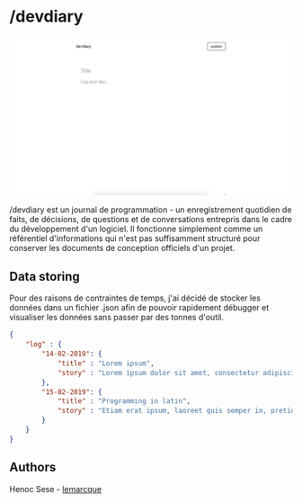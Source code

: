 # /devdiary

<p align="center">
  <a href="http://localhost/devdiary/src/index.php"><img src="https://github.com/lemarcque/devdiary/blob/master/screenshot.png" width="600" /><a/>
</p>

/devdiary est un journal de programmation - un enregistrement quotidien de faits, de décisions, de questions et de conversations entrepris dans le cadre du développement d'un logiciel. Il fonctionne simplement comme un référentiel d'informations qui n'est pas suffisamment structuré pour conserver les documents de conception officiels d'un projet.

## Data storing
Pour des raisons de contraintes de temps, j'ai décidé de stocker les données dans un fichier .json afin de pouvoir rapidement débugger et visualiser les données sans passer par des tonnes d'outil.
```json
{
	"log" : {
		"14-02-2019": {
			"title" : "Lorem ipsum",
			"story" : "Lorem ipsum dolor sit amet, consectetur adipiscing elit. Sed eu dui sed turpis maximus hendrerit quis at orci. Nam mauris neque, luctus id pulvinar a, dignissim eu ante. Sed bibendum faucibus bibendum. Phasellus vestibulum imperdiet ipsum, eu iaculis orci tempus et. Duis sit amet ultricies lorem, in venenatis ipsum. Etiam vulputate posuere pulvinar. Donec interdum ut ante non aliquam. Phasellus vel ex in mauris ornare venenatis. Sed eu pulvinar nisi, ut pharetra lectus. Integer vel erat sagittis, dignissim augue eu, maximus leo. Curabitur ultrices diam id fringilla finibus."
		},
		"15-02-2019": {
			"title" : "Programming in latin",
			"story" : "Etiam erat ipsum, laoreet quis semper in, pretium ac dui. Etiam sed eros sed velit efficitur gravida. Etiam porttitor, leo eget dapibus commodo, nisi dolor vestibulum sem, id vehicula dui lacus eget lectus. Integer nec quam ac ante bibendum scelerisque. Phasellus quis viverra magna. In hac habitasse platea dictumst. Nulla facilisi. Class aptent taciti sociosqu ad litora torquent per conubia nostra, per inceptos himenaeos. Donec interdum risus pretium ultricies egestas. Orci varius natoque penatibus et magnis dis parturient montes, nascetur ridiculus mus."
		}
	}
}
```

## Authors
Henoc Sese - [lemarcque](https://github.com/lemarcque)
